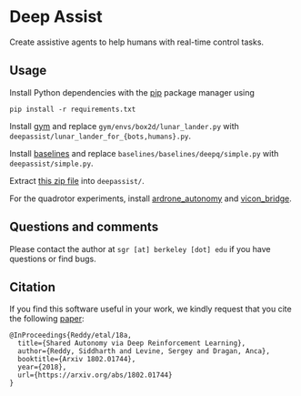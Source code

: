 Deep Assist
===========

Create assistive agents to help humans with real-time control tasks.

Usage
-----

Install Python dependencies with the [pip](https://pip.pypa.io/en/stable/installing/) package
manager using

```
pip install -r requirements.txt
```

Install [gym](https://github.com/openai/gym) and replace `gym/envs/box2d/lunar_lander.py` with `deepassist/lunar_lander_for_{bots,humans}.py`.

Install [baselines](https://github.com/openai/baselines) and replace `baselines/baselines/deepq/simple.py` with `deepassist/simple.py`.

Extract [this zip file](https://drive.google.com/file/d/1jeNCyhN7LB4TXmDP8ePnxBeGI3eLyi3m/view?usp=sharing) into `deepassist/`.

For the quadrotor experiments, install [ardrone_autonomy](https://wiki.ros.org/ardrone_autonomy) and [vicon_bridge](https://wiki.ros.org/vicon_bridge).

Questions and comments
----------------------

Please contact the author at `sgr [at] berkeley [dot] edu` if you have questions or find bugs.

Citation
--------
If you find this software useful in your work, we kindly request that you cite the following [paper](https://arxiv.org/abs/1802.01744):

```
@InProceedings{Reddy/etal/18a,
  title={Shared Autonomy via Deep Reinforcement Learning},
  author={Reddy, Siddharth and Levine, Sergey and Dragan, Anca},
  booktitle={Arxiv 1802.01744},
  year={2018},
  url={https://arxiv.org/abs/1802.01744}
}
```

